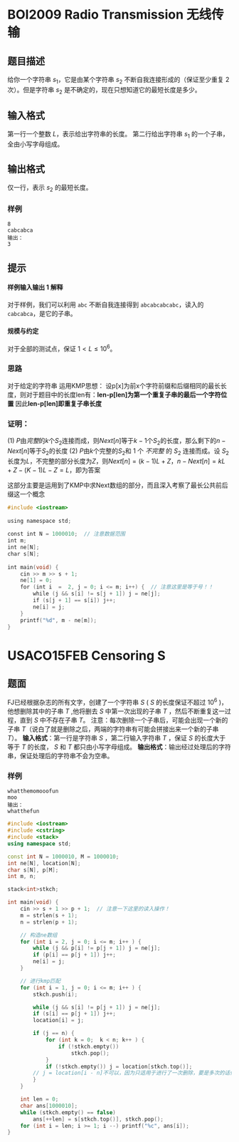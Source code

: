 # BOI2009 Radio Transmission 无线传输
## 题目描述
给你一个字符串 $s_1$，它是由某个字符串 $s_2$ 不断自我连接形成的（保证至少重复 $2$ 次）。但是字符串 $s_2$ 是不确定的，现在只想知道它的最短长度是多少。
## 输入格式
第一行一个整数 $L$，表示给出字符串的长度。 
第二行给出字符串 $s_1$ 的一个子串，全由小写字母组成。
## 输出格式
仅一行，表示 $s_2$ 的最短长度。
### 样例
```
8
cabcabca
输出：
3
```
## 提示
#### 样例输入输出 1 解释
对于样例，我们可以利用 $\texttt{abc}$ 不断自我连接得到 $\texttt{abcabcabcabc}$，读入的 $\texttt{cabcabca}$，是它的子串。
#### 规模与约定
对于全部的测试点，保证 $1 < L \le 10^6$。
### 思路
对于给定的字符串 运用KMP思想：
设p\[x]为前x个字符前缀和后缀相同的最长长度，则对于题目中的长度len有：**len-p\[len]为第一个重复子串的最后一个字符位置**
因此**len-p\[len]即重复子串长度**
### 证明：
(1) $P$由*完整*的$k$个$S_2$连接而成，则$Next[n]$等于$k-1$个$S_2$的长度，那么剩下的$n-Next[n]$等于$S_2$的长度
(2) $P$由$k$个完整的$S_2$和 $1$ 个 *不完整* 的 $S_2$ 连接而成。设 $S_2$ 长度为$L$，不完整的部分长度为$Z$，则$Next[n]=(k-1)L+Z$，$n-Next[n]=kL+Z-(K-1)L-Z=L$，即为答案

这部分主要是运用到了KMP中求Next数组的部分，而且深入考察了最长公共前后缀这一个概念
```c++
#include <iostream>  
  
using namespace std;  
  
const int N = 1000010;  // 注意数据范围
int m;  
int ne[N];  
char s[N];  
  
int main(void) {  
	cin >> m >> s + 1;  
	ne[1] = 0;  
	for (int i  =  2, j = 0; i <= m; i++) {  // 注意这里是等于号！！  
		while (j && s[i] != s[j + 1]) j = ne[j];  
		if (s[j + 1] == s[i]) j++;  
		ne[i] = j;  
	}  
	printf("%d", m - ne[m]);  
}
```

# USACO15FEB Censoring S
## 题面
FJ已经根据杂志的所有文字，创建了一个字符串  $S$  ( $S$ 的长度保证不超过 $10^6$ )，他想删除其中的子串 $T$ ,他将删去 $S$ 中第一次出现的子串 $T$ ，然后不断重复这一过程，直到 $S$  中不存在子串 $T$。
注意：每次删除一个子串后，可能会出现一个新的子串 $T$（说白了就是删除之后，两端的字符串有可能会拼接出来一个新的子串 $T$）。
**输入格式**：第一行是字符串  $S$  ，第二行输入字符串  $T$ ，保证  $S$  的长度大于等于  $T$  的长度， $S$  和  $T$  都只由小写字母组成。
**输出格式**：输出经过处理后的字符串，保证处理后的字符串不会为空串。

### 样例
```
whatthemomooofun
moo
输出：
whatthefun
```

```c++
#include <iostream>
#include <cstring>
#include <stack>
using namespace std;

const int N = 1000010, M = 1000010;
int ne[N], location[N];
char s[N], p[M];
int m, n;

stack<int>stkch;

int main(void) {
	cin >> s + 1 >> p + 1;  // 注意一下这里的读入操作！
	m = strlen(s + 1);
	n = strlen(p + 1);

	// 构造ne数组
	for (int i = 2, j = 0; i <= m; i++ ) {
		while (j && p[i] != p[j + 1]) j = ne[j];
		if (p[i] == p[j + 1]) j++;
		ne[i] = j;
	}

	// 进行kmp匹配
	for (int i = 1, j = 0; i <= m; i++ ) {
		stkch.push(i);

		while (j && s[i] != p[j + 1]) j = ne[j];
		if (s[i] == p[j + 1]) j++;
		location[i] = j;

		if (j == n) {
			for (int k = 0;  k < n; k++ ) {
				if (!stkch.empty())
					stkch.pop();
			}
			if (!stkch.empty()) j = location[stkch.top()]; 
		// j = location[i - n]不可以，因为只适用于进行了一次删除，要是多次的话位置会卡住;
		}
	}

	int len = 0;
	char ans[1000010];
	while (stkch.empty() == false)
		ans[++len] = s[stkch.top()], stkch.pop();
	for (int i = len; i >= 1; i --) printf("%c", ans[i]);
}
```


